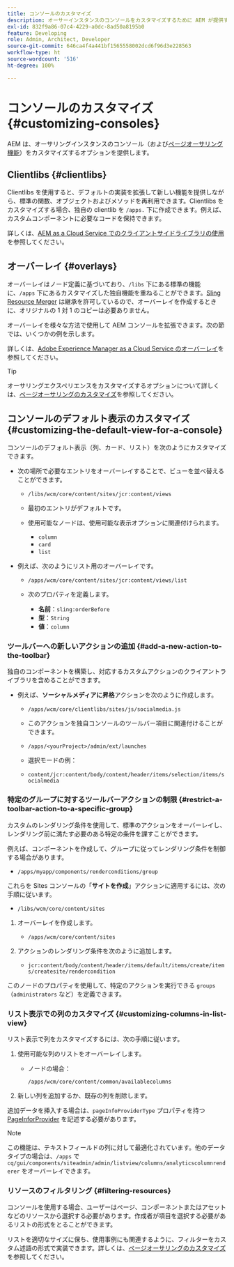 ```yaml
---
title: コンソールのカスタマイズ
description: オーサーインスタンスのコンソールをカスタマイズするために AEM が提供する様々なオプションについて説明します。
exl-id: 832f9a86-07c4-4229-a0dc-8ad50a8195b0
feature: Developing
role: Admin, Architect, Developer
source-git-commit: 646ca4f4a441bf1565558002dcd6f96d3e228563
workflow-type: ht
source-wordcount: '516'
ht-degree: 100%

---
```


# コンソールのカスタマイズ {#customizing-consoles}

AEM は、オーサリングインスタンスのコンソール（および[ページオーサリング機能](/help/implementing/developing/extending/page-authoring.md)）をカスタマイズするオプションを提供します。

## Clientlibs {#clientlibs}

Clientlibs を使用すると、デフォルトの実装を拡張して新しい機能を提供しながら、標準の関数、オブジェクトおよびメソッドを再利用できます。Clientlibs をカスタマイズする場合、独自の clientlib を `/apps.` 下に作成できます。例えば、カスタムコンポーネントに必要なコードを保持できます。

詳しくは、[AEM as a Cloud Service でのクライアントサイドライブラリの使用](/help/implementing/developing/introduction/clientlibs.md)を参照してください。

## オーバーレイ {#overlays}

オーバーレイはノード定義に基づいており、`/libs` 下にある標準の機能に、`/apps` 下にあるカスタマイズした独自機能を重ねることができます。[Sling Resource Merger](/help/implementing/developing/introduction/sling-resource-merger.md) は継承を許可しているので、オーバーレイを作成するときに、オリジナルの 1 対 1 のコピーは必要ありません。

オーバーレイを様々な方法で使用して AEM コンソールを拡張できます。次の節では、いくつかの例を示します。

詳しくは、[Adobe Experience Manager as a Cloud Service のオーバーレイ](/help/implementing/developing/introduction/overlays.md)を参照してください。

>[!TIP]
>
>オーサリングエクスペリエンスをカスタマイズするオプションについて詳しくは、[ページオーサリングのカスタマイズ](/help/implementing/developing/extending/page-authoring.md)を参照してください。

## コンソールのデフォルト表示のカスタマイズ {#customizing-the-default-view-for-a-console}

コンソールのデフォルト表示（列、カード、リスト）を次のようにカスタマイズできます。

* 次の場所で必要なエントリをオーバーレイすることで、ビューを並べ替えることができます。

   * `/libs/wcm/core/content/sites/jcr:content/views`

   * 最初のエントリがデフォルトです。

   * 使用可能なノードは、使用可能な表示オプションに関連付けられます。

      * `column`
      * `card`
      * `list`

* 例えば、次のようにリスト用のオーバーレイです。

   * `/apps/wcm/core/content/sites/jcr:content/views/list`

   * 次のプロパティを定義します。

      * **名前**：`sling:orderBefore`
      * **型**：`String`
      * **値**：`column`

### ツールバーへの新しいアクションの追加 {#add-a-new-action-to-the-toolbar}

独自のコンポーネントを構築し、対応するカスタムアクションのクライアントライブラリを含めることができます。

* 例えば、**ソーシャルメディアに昇格**&#x200B;アクションを次のように作成します。

   * `/apps/wcm/core/clientlibs/sites/js/socialmedia.js`

   * このアクションを独自コンソールのツールバー項目に関連付けることができます。

   * `/apps/<yourProject>/admin/ext/launches`

   * 選択モードの例：

   * `content/jcr:content/body/content/header/items/selection/items/socialmedia`

### 特定のグループに対するツールバーアクションの制限 {#restrict-a-toolbar-action-to-a-specific-group}

カスタムのレンダリング条件を使用して、標準のアクションをオーバーレイし、レンダリング前に満たす必要のある特定の条件を課すことができます。

例えば、コンポーネントを作成して、グループに従ってレンダリング条件を制御する場合があります。

* `/apps/myapp/components/renderconditions/group`

これらを Sites コンソールの「**サイトを作成**」アクションに適用するには、次の手順に従います。

* `/libs/wcm/core/content/sites`

1. オーバーレイを作成します。

   * `/apps/wcm/core/content/sites`

1. アクションのレンダリング条件を次のように追加します。

   * `jcr:content/body/content/header/items/default/items/create/items/createsite/rendercondition`

このノードのプロパティを使用して、特定のアクションを実行できる `groups`（`administrators` など）を定義できます。

### リスト表示での列のカスタマイズ {#customizing-columns-in-list-view}

リスト表示で列をカスタマイズするには、次の手順に従います。

1. 使用可能な列のリストをオーバーレイします。

   * ノードの場合：

     `/apps/wcm/core/content/common/availablecolumns`

1. 新しい列を追加するか、既存の列を削除します。

追加データを挿入する場合は、`pageInfoProviderType` プロパティを持つ [PageInforProvider](https://developer.adobe.com/experience-manager/reference-materials/cloud-service/javadoc/com/day/cq/wcm/api/PageInfoProvider.html) を記述する必要があります。

>[!NOTE]
>
>この機能は、テキストフィールドの列に対して最適化されています。他のデータタイプの場合は、`/apps` で `cq/gui/components/siteadmin/admin/listview/columns/analyticscolumnrenderer` をオーバーレイできます。

### リソースのフィルタリング {#filtering-resources}

コンソールを使用する場合、ユーザーはページ、コンポーネントまたはアセットなどのリソースから選択する必要があります。作成者が項目を選択する必要があるリストの形式をとることができます。

リストを適切なサイズに保ち、使用事例にも関連するように、フィルターをカスタム述語の形式で実装できます。詳しくは、[ページオーサリングのカスタマイズ](/help/implementing/developing/extending/page-authoring.md#filtering-resources)を参照してください。
